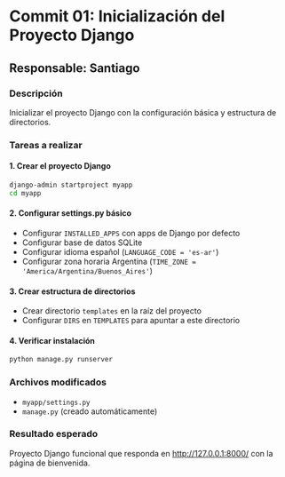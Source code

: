 # Commit 01: Inicialización del Proyecto Django

## Responsable: Santiago

### Descripción
Inicializar el proyecto Django con la configuración básica y estructura de directorios.

### Tareas a realizar

#### 1. Crear el proyecto Django
```bash
django-admin startproject myapp
cd myapp
```

#### 2. Configurar settings.py básico
- Configurar `INSTALLED_APPS` con apps de Django por defecto
- Configurar base de datos SQLite
- Configurar idioma español (`LANGUAGE_CODE = 'es-ar'`)
- Configurar zona horaria Argentina (`TIME_ZONE = 'America/Argentina/Buenos_Aires'`)

#### 3. Crear estructura de directorios
- Crear directorio `templates` en la raíz del proyecto
- Configurar `DIRS` en `TEMPLATES` para apuntar a este directorio

#### 4. Verificar instalación
```bash
python manage.py runserver
```

### Archivos modificados
- `myapp/settings.py`
- `manage.py` (creado automáticamente)

### Resultado esperado
Proyecto Django funcional que responda en http://127.0.0.1:8000/ con la página de bienvenida.